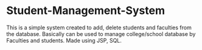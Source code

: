 # Student-Management-System
This is a simple system created to add, delete students and faculties from the database. Basically can be used to manage college/school database by Faculties and students. Made using JSP, SQL.
